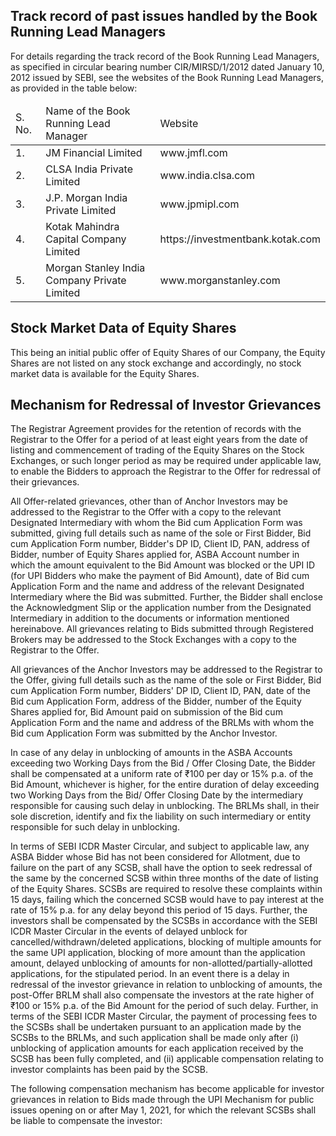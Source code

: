 ## Track record of past issues handled by the Book Running Lead Managers

For details regarding the track record of the Book Running Lead Managers, as specified in circular bearing number CIR/MIRSD/1/2012 dated January 10, 2012 issued by SEBI, see the websites of the Book Running Lead Managers, as provided in the table below:

<table><thead><tr><td>S. No.</td><td>Name of the Book Running Lead Manager</td><td>Website</td></tr></thead><tbody><tr><td>1.</td><td>JM Financial Limited</td><td>www.jmfl.com</td></tr><tr><td>2.</td><td>CLSA India Private Limited</td><td>www.india.clsa.com</td></tr><tr><td>3.</td><td>J.P. Morgan India Private Limited</td><td>www.jpmipl.com</td></tr><tr><td>4.</td><td>Kotak Mahindra Capital Company Limited</td><td>https://investmentbank.kotak.com</td></tr><tr><td>5.</td><td>Morgan Stanley India Company Private Limited</td><td>www.morganstanley.com</td></tr></tbody></table>

## Stock Market Data of Equity Shares

This being an initial public offer of Equity Shares of our Company, the Equity Shares are not listed on any stock exchange and accordingly, no stock market data is available for the Equity Shares.

## Mechanism for Redressal of Investor Grievances

The Registrar Agreement provides for the retention of records with the Registrar to the Offer for a period of at least eight years from the date of listing and commencement of trading of the Equity Shares on the Stock Exchanges, or such longer period as may be required under applicable law, to enable the Bidders to approach the Registrar to the Offer for redressal of their grievances.

All Offer-related grievances, other than of Anchor Investors may be addressed to the Registrar to the Offer with a copy to the relevant Designated Intermediary with whom the Bid cum Application Form was submitted, giving full details such as name of the sole or First Bidder, Bid cum Application Form number, Bidder's DP ID, Client ID, PAN, address of Bidder, number of Equity Shares applied for, ASBA Account number in which the amount equivalent to the Bid Amount was blocked or the UPI ID (for UPI Bidders who make the payment of Bid Amount), date of Bid cum Application Form and the name and address of the relevant Designated Intermediary where the Bid was submitted. Further, the Bidder shall enclose the Acknowledgment Slip or the application number from the Designated Intermediary in addition to the documents or information mentioned hereinabove. All grievances relating to Bids submitted through Registered Brokers may be addressed to the Stock Exchanges with a copy to the Registrar to the Offer.

All grievances of the Anchor Investors may be addressed to the Registrar to the Offer, giving full details such as the name of the sole or First Bidder, Bid cum Application Form number, Bidders' DP ID, Client ID, PAN, date of the Bid cum Application Form, address of the Bidder, number of the Equity Shares applied for, Bid Amount paid on submission of the Bid cum Application Form and the name and address of the BRLMs with whom the Bid cum Application Form was submitted by the Anchor Investor.

In case of any delay in unblocking of amounts in the ASBA Accounts exceeding two Working Days from the Bid / Offer Closing Date, the Bidder shall be compensated at a uniform rate of ₹100 per day or 15% p.a. of the Bid Amount, whichever is higher, for the entire duration of delay exceeding two Working Days from the Bid/ Offer Closing Date by the intermediary responsible for causing such delay in unblocking. The BRLMs shall, in their sole discretion, identify and fix the liability on such intermediary or entity responsible for such delay in unblocking.

In terms of SEBI ICDR Master Circular, and subject to applicable law, any ASBA Bidder whose Bid has not been considered for Allotment, due to failure on the part of any SCSB, shall have the option to seek redressal of the same by the concerned SCSB within three months of the date of listing of the Equity Shares. SCSBs are required to resolve these complaints within 15 days, failing which the concerned SCSB would have to pay interest at the rate of 15% p.a. for any delay beyond this period of 15 days. Further, the investors shall be compensated by the SCSBs in accordance with the SEBI ICDR Master Circular in the events of delayed unblock for cancelled/withdrawn/deleted applications, blocking of multiple amounts for the same UPI application, blocking of more amount than the application amount, delayed unblocking of amounts for non-allotted/partially-allotted applications, for the stipulated period. In an event there is a delay in redressal of the investor grievance in relation to unblocking of amounts, the post-Offer BRLM shall also compensate the investors at the rate higher of ₹100 or 15% p.a. of the Bid Amount for the period of such delay. Further, in terms of the SEBI ICDR Master Circular, the payment of processing fees to the SCSBs shall be undertaken pursuant to an application made by the SCSBs to the BRLMs, and such application shall be made only after (i) unblocking of application amounts for each application received by the SCSB has been fully completed, and (ii) applicable compensation relating to investor complaints has been paid by the SCSB.

The following compensation mechanism has become applicable for investor grievances in relation to Bids made through the UPI Mechanism for public issues opening on or after May 1, 2021, for which the relevant SCSBs shall be liable to compensate the investor: